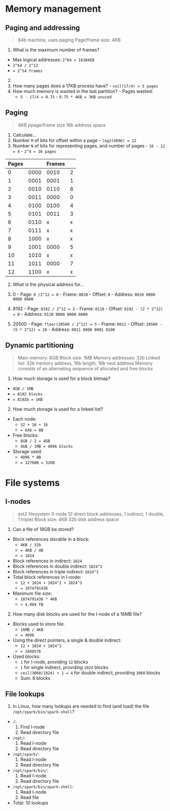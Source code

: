 # Memory management
## Paging and addressing
> 64b machine, uses paging
> Page/frame size: 4KB

1. What is the maximum number of frames?
  - Max logical addresses: `2^64 = 16384EB`
  - `2^64 / 2^12`
  - `= 2^54 frames`

2. 
  1. How many pages does a 17KB process have?
    - `ceil(17/4) = 5 pages`
  2. How much memory is wasted in the last partition?
    - Pages wasted:
      - `5 - 17/4 = 0.75`
    - `0.75 * 4KB = 3KB unused`

## Paging
> 4KB ppage/frame size
> 16b address space

1. Calculate...
  1. Number `M` of bits for offset within a page
    - `log2(4096) = 12`
  2. Number `N` of bits for representing pages, and number of pages
    - `16 - 12 = 4`
    - `2^4 = 16 pages`

| Pages | | Frames | |
|-|-|-|-|
| 0 | 0000 | 0010 | 2 |
| 1 | 0001 | 0001 | 1 |
| 2 | 0010 | 0110 | 6 |
| 3 | 0011 | 0000 | 0 |
| 4 | 0100 | 0100 | 4 |
| 5 | 0101 | 0011 | 3 |
| 6 | 0110 | x | x |
| 7 | 0111 | x | x |
| 8 | 1000 | x | x |
| 9 | 1001 | 0000 | 5 |
| 10 | 1010 | x | x |
| 11 | 1011 | 0000 | 7 |
| 12 | 1100 | x | x |

2. What is the physical address for...
  1. 0
    - Page: `0 /2^12 = 0`
    - Frame: `0010`
    - Offset: `0`
    - Address: `0010 0000 0000 0000`

  2. 8192
    - Page: `8192 / 2^12 = 2`
    - Frame: `0110`
    - Offset: `8192 - (2 * 2^12) = 0`
    - Address: `0110 0000 0000 0000`

  3. 20500
    - Page: `floor(20500 / 2^12) = 5`
    - Frame: `0011`
    - Offset: `20500 - (5 * 2^12) = 20`
    - Address: `0011 0000 0001 0100`

## Dynamic partitioning
> Main memory: 8GB
> Block size: 1MB
> Memory addresses: 32b
> Linked list: 32b memory address, 16b length, 16b next address
> Memory consists of an alternating sequence of allocated and free blocks

1. How much storage is used for a block bitmap?
  - `8GB / 1MB`
  - `= 8192 blocks`
  - `= 8192b = 1KB`

2. How much storage is used for a linked list?
  - Each node:
    - `32 + 16 + 16`
    - `= 64b = 8B`
  - Free blocks:
    - `8GB / 2 = 4GB`
    - `4GB / 1MB = 4096 blocks`
  - Storage used:
    - `4096 * 8B`
    - `= 32768B = 32KB`

# File systems

## I-nodes
> ext2 filesystem (I-node 12 direct block addresses, 1 indirect, 1 double, 1 triple)
> Block size: 4KB
> 32b disk address space
1. Can a file of 18GB be stored?
  - Block references storable in a block: 
    - `4KB / 32b`
    - `= 4KB / 4B`
    - `= 1024`
  - Block references in indirect: `1024`
  - Block references in double indirect: `1024^2`
  - Block references in triple indirect: `1024^3`
  - Total block references in I-node: 
    - `12 + 1024 + 1024^2 + 1024^3`
    - `= 1074791436`
  - Maximum file size:
    - `1074791436 * 4KB`
    - `≈ 4.004 TB`

2. How many disk blocks are used for the I-node of a 16MB file?
  - Blocks used to store file:
    - `16MB / 4KB`
    - `= 4096`
  - Using the direct pointers, a single & double indirect:
    - `12 + 1024 + 1024^2`
    - `= 1048576`
  - Used blocks:
    - `1` for I-node, providing `12` blocks
    - `1` for single indirect, providing `1024` blocks
    - `ceil(3060/1024) + 1 = 4` for double indirect, providing `3060` blocks
    - Sum: 6 blocks

## File lookups
1. In Linux, how many lookups are needed to find (and load) the file `/opt/spark/bin/spark-shell`?
  - `/`:
    1. Find I-node
    2. Read directory file
  - `/opt/`:
    1. Read I-node
    2. Read directory file
  - `/opt/spark/`:
    1. Read I-node
    2. Read directory file
  - `/opt/spark/bin/`:
    1. Read I-node
    2. Read directory file
  - `/opt/spark/bin/spark-shell`:
    1. Read I-node
    2. Read file
  - Total: 10 lookups
